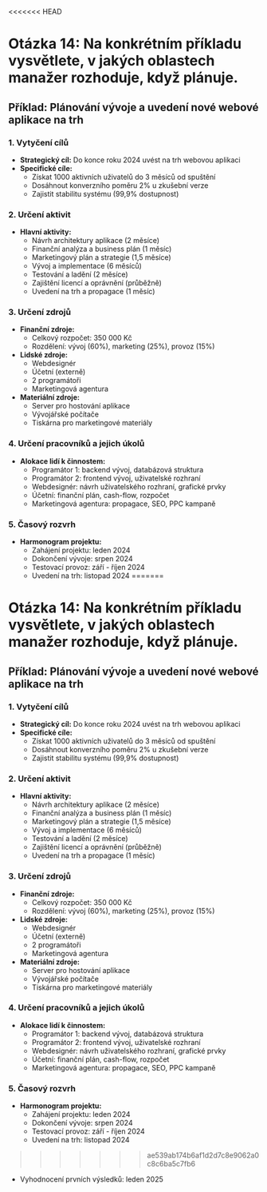 <<<<<<< HEAD

# Otázka 14: Na konkrétním příkladu vysvětlete, v jakých oblastech manažer rozhoduje, když plánuje.

## Příklad: Plánování vývoje a uvedení nové webové aplikace na trh

### 1. Vytyčení cílů
- **Strategický cíl:** Do konce roku 2024 uvést na trh webovou aplikaci
- **Specifické cíle:**
  - Získat 1000 aktivních uživatelů do 3 měsíců od spuštění
  - Dosáhnout konverzního poměru 2% u zkušební verze
  - Zajistit stabilitu systému (99,9% dostupnost)

### 2. Určení aktivit
- **Hlavní aktivity:**
  - Návrh architektury aplikace (2 měsíce)
  - Finanční analýza a business plán (1 měsíc)
  - Marketingový plán a strategie (1,5 měsíce)
  - Vývoj a implementace (6 měsíců)
  - Testování a ladění (2 měsíce)
  - Zajištění licencí a oprávnění (průběžně)
  - Uvedení na trh a propagace (1 měsíc)

### 3. Určení zdrojů
- **Finanční zdroje:**
  - Celkový rozpočet: 350 000 Kč
  - Rozdělení: vývoj (60%), marketing (25%), provoz (15%)
- **Lidské zdroje:**
  - Webdesignér
  - Účetní (externě)
  - 2 programátoři
  - Marketingová agentura
- **Materiální zdroje:**
  - Server pro hostování aplikace
  - Vývojářské počítače
  - Tiskárna pro marketingové materiály

### 4. Určení pracovníků a jejich úkolů
- **Alokace lidí k činnostem:**
  - Programátor 1: backend vývoj, databázová struktura
  - Programátor 2: frontend vývoj, uživatelské rozhraní
  - Webdesignér: návrh uživatelského rozhraní, grafické prvky
  - Účetní: finanční plán, cash-flow, rozpočet
  - Marketingová agentura: propagace, SEO, PPC kampaně

### 5. Časový rozvrh
- **Harmonogram projektu:**
  - Zahájení projektu: leden 2024
  - Dokončení vývoje: srpen 2024
  - Testovací provoz: září - říjen 2024
  - Uvedení na trh: listopad 2024
=======

# Otázka 14: Na konkrétním příkladu vysvětlete, v jakých oblastech manažer rozhoduje, když plánuje.

## Příklad: Plánování vývoje a uvedení nové webové aplikace na trh

### 1. Vytyčení cílů
- **Strategický cíl:** Do konce roku 2024 uvést na trh webovou aplikaci
- **Specifické cíle:**
  - Získat 1000 aktivních uživatelů do 3 měsíců od spuštění
  - Dosáhnout konverzního poměru 2% u zkušební verze
  - Zajistit stabilitu systému (99,9% dostupnost)

### 2. Určení aktivit
- **Hlavní aktivity:**
  - Návrh architektury aplikace (2 měsíce)
  - Finanční analýza a business plán (1 měsíc)
  - Marketingový plán a strategie (1,5 měsíce)
  - Vývoj a implementace (6 měsíců)
  - Testování a ladění (2 měsíce)
  - Zajištění licencí a oprávnění (průběžně)
  - Uvedení na trh a propagace (1 měsíc)

### 3. Určení zdrojů
- **Finanční zdroje:**
  - Celkový rozpočet: 350 000 Kč
  - Rozdělení: vývoj (60%), marketing (25%), provoz (15%)
- **Lidské zdroje:**
  - Webdesignér
  - Účetní (externě)
  - 2 programátoři
  - Marketingová agentura
- **Materiální zdroje:**
  - Server pro hostování aplikace
  - Vývojářské počítače
  - Tiskárna pro marketingové materiály

### 4. Určení pracovníků a jejich úkolů
- **Alokace lidí k činnostem:**
  - Programátor 1: backend vývoj, databázová struktura
  - Programátor 2: frontend vývoj, uživatelské rozhraní
  - Webdesignér: návrh uživatelského rozhraní, grafické prvky
  - Účetní: finanční plán, cash-flow, rozpočet
  - Marketingová agentura: propagace, SEO, PPC kampaně

### 5. Časový rozvrh
- **Harmonogram projektu:**
  - Zahájení projektu: leden 2024
  - Dokončení vývoje: srpen 2024
  - Testovací provoz: září - říjen 2024
  - Uvedení na trh: listopad 2024
>>>>>>> ae539ab174b6af1d2d7c8e9062a0c8c6ba5c7fb6
  - Vyhodnocení prvních výsledků: leden 2025